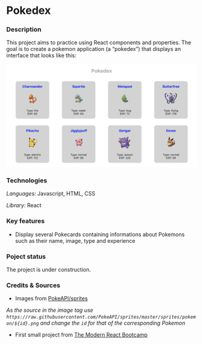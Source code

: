 # Pokedex

### Description

This project aims to practice using React components and properties. The goal is to create a pokemon application (a “pokedex”) that displays an interface that looks like this:

![pokedex](./src/pokedex.png)

### Technologies

*Languages:* Javascript, HTML, CSS

*Library:* React

### Key features

* Display several Pokecards containing informations about Pokemons such as their name, image, type and experience

### Poject status

The project is under construction.

### Credits & Sources

* Images from [PokeAPI/sprites](https://github.com/PokeAPI/sprites)

*As the source in the image tag use `https://raw.githubusercontent.com/PokeAPI/sprites/master/sprites/pokemon/${id}.png` and change the `id` for that of the corresponding Pokemon*

* First small project from [The Modern React Bootcamp](https://www.udemy.com/course/modern-react-bootcamp)
